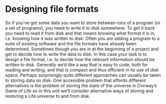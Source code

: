 # Designing file formats

So if you’ve got some data you want to store between runs of a program
(or a set of programs), you need to write it to disk somewhere. To get
it back you need to read it from disk and that means knowing what format
it is in, i.e. knowing how it was written to disk. Often you are adding
a program to a suite of existing software and the file formats have
already been determined. Sometimes though you are in at the beginning of 
a project and get to decide how to write the data to disk. In this case
your task is to design a file format, i.e. to decide how the relevant
information should be written to disk. Generally we’d like a way that
is easy to code, both for reading and writing, and that is compact and
thus efficient in its use of disk space. Perhaps surprisingly quite
different approaches can usually be taken to storing data on disk. One
accessible problem that affords different alternatives is the problem of
storing the state of the universe in Conway’s Game of Life so in this
unit we’ll consider alternative ways of storing and restoring a Life
universe to and from disk.

